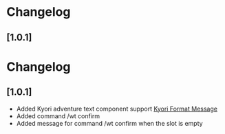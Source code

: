 # Changelog

## [1.0.1]

# Changelog

## [1.0.1]

- Added Kyori adventure text component support [Kyori Format Message](https://docs.advntr.dev/minimessage/format.html)
- Added command /wt <slot> confirm
- Added message for command /wt <slot> confirm when the slot is empty